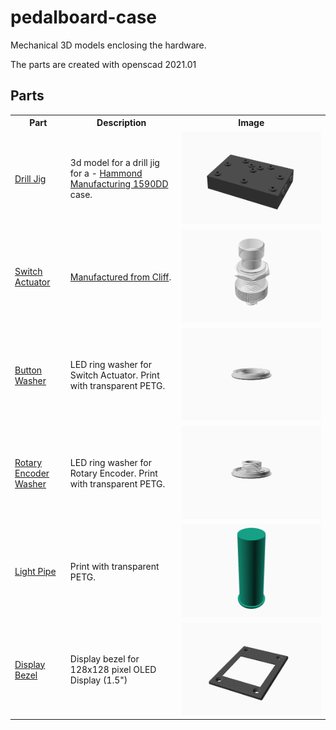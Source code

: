 # pedalboard-case

Mechanical 3D models enclosing the hardware.

The parts are created with openscad 2021.01

## Parts

<table>
<tr>
    <th>Part</th>
    <th>Description</th>
    <th>Image</th>
</tr>
<tr>
    <td><a href="./generated/drill-jig.stl">Drill Jig</a></td>
    <td>
        3d model for a drill jig for a - <a href="">Hammond Manufacturing 1590DD</a> case.
    </td>
    <td><img src="./generated/drill-jig.png"/></td>
</tr>
<tr>
    <td><a href="./generated/actuator-assembly.stl">Switch Actuator</a></td>
    <td>
       <a href="https://www.cliffuk.co.uk/products/switches/FC7125.pdf">Manufactured from Cliff</a>.
    </td>
    <td><img src="./generated/actuator-assembly.png"/></td>
</tr>
<tr>
    <td><a href="./generated/led-ring-washer.stl">Button Washer</a></td>
    <td>
       LED ring washer for Switch Actuator. Print with transparent PETG.
    </td>
    <td><img src="./generated/led-ring-washer.png"/></td>
</tr>
<tr>
    <td><a href="./generated/led-ring-rotary-washer.stl">Rotary Encoder Washer</a></td>
    <td>
       LED ring washer for Rotary Encoder. Print with transparent PETG.
    </td>
    <td><img src="./generated/led-ring-rotary-washer.png"/></td>
</tr>
<tr>
    <td><a href="./generated/light-pipe.stl">Light Pipe</a></td>
    <td>
       Print with transparent PETG.
    </td>
    <td><img src="./generated/light-pipe.png"/></td>
</tr>

<tr>
    <td><a href="./generated/display-bezel.stl">Display Bezel</a></td>
    <td>
       Display bezel for 128x128 pixel OLED Display (1.5") 
    </td>
    <td><img src="./generated/display-bezel.png"/></td>
</tr>
</table>

